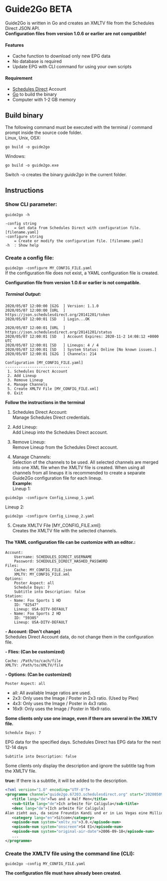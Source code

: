 
# Guide2Go BETA
Guide2Go is written in Go and creates an XMLTV file from the Schedules Direct JSON API.  
**Configuration files from version 1.0.6 or earlier are not compatible!**

#### Features
- Cache function to download only new EPG data
- No database is required
- Update EPG with CLI command for using your own scripts

#### Requirement
- [Schedules Direct](https://www.schedulesdirect.org/ "Schedules Direct") Account
- [Go](https://golang.org/ "Golang") to build the binary
- Computer with 1-2 GB memory

## Build binary 
The following command must be executed with the terminal / command prompt inside the source code folder.  
Linux, Unix, OSX:
```
go build -o guide2go
```
Windows:

```
go build -o guide2go.exe
```
Switch -o creates the binary *guide2go* in the current folder.  

## Instructions

### Show CLI parameter:  
```guide2go -h```

```
-config string
    = Get data from Schedules Direct with configuration file. [filename.yaml]
-configure string
    = Create or modify the configuration file. [filename.yaml]
-h  : Show help
```

### Create a config file:

```guide2go -configure MY_CONFIG_FILE.yaml```  
If the configuration file does not exist, a YAML configuration file is created. 

**Configuration file from version 1.0.6 or earlier is not compatible.**  
##### Terminal Output:
```
2020/05/07 12:00:00 [G2G  ] Version: 1.1.0
2020/05/07 12:00:00 [URL  ] https://json.schedulesdirect.org/20141201/token
2020/05/07 12:00:01 [SD   ] Login...OK

2020/05/07 12:00:01 [URL  ] https://json.schedulesdirect.org/20141201/status
2020/05/07 12:00:01 [SD   ] Account Expires: 2020-11-2 14:08:12 +0000 UTC
2020/05/07 12:00:01 [SD   ] Lineups: 4 / 4
2020/05/07 12:00:01 [SD   ] System Status: Online [No known issues.]
2020/05/07 12:00:01 [G2G  ] Channels: 214

Configuration [MY_CONFIG_FILE.yaml]
-----------------------------
 1. Schedules Direct Account
 2. Add Lineup
 3. Remove Lineup
 4. Manage Channels
 5. Create XMLTV File [MY_CONFIG_FILE.xml]
 0. Exit

```

**Follow the instructions in the terminal**

1. Schedules Direct Account:  
Manage Schedules Direct credentials.  

2. Add Lineup:  
Add Lineup into the Schedules Direct account.  

3. Remove Lineup:  
Remove Lineup from the Schedules Direct account.  

4. Manage Channels:  
Selection of the channels to be used.
All selected channels are merged into one XML file when the XMLTV file is created.
When using all channels from all lineups it is recommended to create a separate Guide2Go configuration file for each lineup.  
**Example:**  
Lineup 1:
```
guide2go -configure Config_Lineup_1.yaml
```
Lineup 2:
```
guide2go -configure Config_Lineup_2.yaml
```

5. Create XMLTV File [MY_CONFIG_FILE.xml]:  
Creates the XMLTV file with the selected channels.  

#### The YAML configuration file can be customize with an editor.:

```
Account:
    Username: SCHEDULES_DIRECT_USERNAME
    Password: SCHEDULES_DIRECT_HASHED_PASSWORD
Files:
    Cache: MY_CONFIG_FILE.json
    XMLTV: MY_CONFIG_FILE.xml
Options:
    Poster Aspect: all
    Schedule Days: 7
    Subtitle into Description: false
Station:
  - Name: Fox Sports 1 HD
    ID: "82547"
    Lineup: USA-DITV-DEFAULT
  - Name: Fox Sports 2 HD
    ID: "59305"
    Lineup: USA-DITV-DEFAULT
```

**- Account: (Don't change)**  
Schedules Direct Account data, do not change them in the configuration file.  

**- Flies: (Can be customized)**  
```
Cache: /Path/to/cach/file  
XMLTV: /Path/to/XMLTV/file  
```

**- Options: (Can be customized)**  
```
Poster Aspect: all
```
- all:  All available Image ratios are used.  
- 2x3:  Only uses the Image / Poster in 2x3 ratio. (Used by Plex)  
- 4x3:  Only uses the Image / Poster in 4x3 ratio.  
- 16x9: Only uses the Image / Poster in 16x9 ratio.  

**Some clients only use one image, even if there are several in the XMLTV file.**  

```
Schedule Days: 7
```
EPG data for the specified days. Schedules Direct has EPG data for the next 12-14 days  

```
Subtitle into Description: false
```
Some clients only display the description and ignore the subtitle tag from the XMLTV file.  

**true:** If there is a subtitle, it will be added to the description.  

```XML
<?xml version="1.0" encoding="UTF-8"?>
<programme channel="guide2go.67203.schedulesdirect.org" start="20200509134500 +0000" stop="20200509141000 +0000">
   <title lang="de">Two and a Half Men</title>
   <sub-title lang="de">Ich arbeite für Caligula</sub-title>
   <desc lang="de">[Ich arbeite für Caligula]
Alan zieht aus, da seine Freundin Kandi und er in Las Vegas eine Million Dollar gewonnen haben. Charlie kehrt zu seinem ausschweifenden Lebensstil zurück und schmeißt wilde Partys, die bald ausarten. Doch dann steht Alan plötzlich wieder vor der Tür.</desc>
   <category lang="en">Sitcom</category>
   <episode-num system="xmltv_ns">3.0.</episode-num>
   <episode-num system="onscreen">S4 E1</episode-num>
   <episode-num system="original-air-date">2006-09-18</episode-num>
   ...
</programme>
```

### Create the XMLTV file using the command line (CLI): 

```
guide2go -config MY_CONFIG_FILE.yaml
```
**The configuration file must have already been created.**
